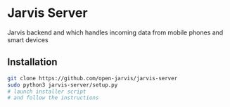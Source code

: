 # Jarvis Server

Jarvis backend and which handles incoming data from mobile phones and smart devices


## Installation
```bash
git clone https://github.com/open-jarvis/jarvis-server
sudo python3 jarvis-server/setup.py
# launch installer script
# and follow the instructions
```

